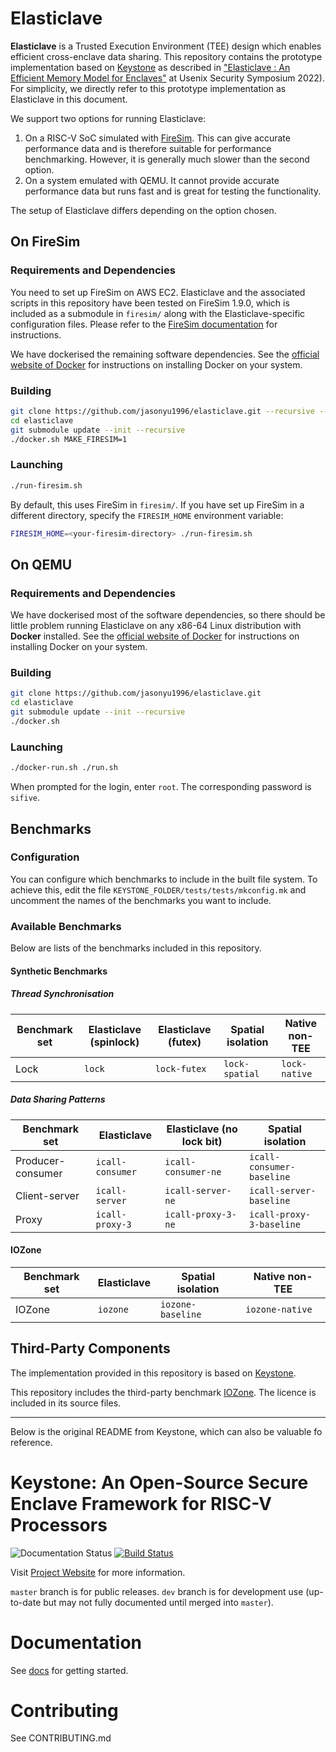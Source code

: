 # Elasticlave

**Elasticlave** is a Trusted Execution Environment (TEE) design which enables efficient cross-enclave data sharing.
This repository contains the prototype implementation based on [Keystone](https://keystone-enclave.org/) as described in ["Elasticlave : An Efficient Memory Model for Enclaves"](https://www.usenix.org/conference/usenixsecurity22/presentation/yu-jason) at Usenix Security Symposium 2022). For simplicity, we directly refer to this prototype implementation as Elasticlave in this document.

We support two options for running Elasticlave:
  1. On a RISC-V SoC simulated with [FireSim](https://fires.im/). This can give accurate performance data and is therefore suitable for performance benchmarking. However, it is generally much slower than the second option.
  2. On a system emulated with QEMU. It cannot provide accurate performance data but runs fast and is great for testing the functionality.

The setup of Elasticlave differs depending on the option chosen.

## On FireSim
### Requirements and Dependencies
You need to set up FireSim on AWS EC2. Elasticlave and the associated scripts in this repository
have been tested on FireSim 1.9.0, which is included as a submodule in `firesim/` along with the
Elasticlave-specific configuration files.
Please refer to the [FireSim documentation](https://docs.fires.im/en/1.9.0/) for instructions.

We have dockerised the remaining software dependencies.
See the [official website of Docker](https://www.docker.com/) for instructions on installing Docker on your system.

### Building
```bash
git clone https://github.com/jasonyu1996/elasticlave.git --recursive --shallow-submodules
cd elasticlave
git submodule update --init --recursive
./docker.sh MAKE_FIRESIM=1
```

### Launching
```bash
./run-firesim.sh
```
By default, this uses FireSim in `firesim/`. If you have set up FireSim in a different directory, 
specify the `FIRESIM_HOME` environment variable:
```bash
FIRESIM_HOME=<your-firesim-directory> ./run-firesim.sh
```

## On QEMU

### Requirements and Dependencies
We have dockerised most of the software dependencies, so there should be little problem running Elasticlave on any x86-64 Linux distribution with **Docker** installed.
See the [official website of Docker](https://www.docker.com/) for instructions on installing Docker on your system.

### Building
```bash
git clone https://github.com/jasonyu1996/elasticlave.git
cd elasticlave
git submodule update --init --recursive
./docker.sh
```

### Launching
```bash
./docker-run.sh ./run.sh
```

When prompted for the login, enter `root`. The corresponding password is `sifive`.

## Benchmarks

### Configuration

You can configure which benchmarks to include in the built file system. To achieve this, edit the file ``KEYSTONE_FOLDER/tests/tests/mkconfig.mk`` and uncomment the names of the benchmarks you want to include.

### Available Benchmarks

Below are lists of the benchmarks included in this repository.

#### Synthetic Benchmarks

##### Thread Synchronisation

| Benchmark set | Elasticlave (spinlock) | Elasticlave (futex) | Spatial isolation | Native non-TEE  |
| ------------- | ---------------------- | ------------------- | ----------------- | --------------- |
| Lock          | ``lock``               | ``lock-futex``      | ``lock-spatial``  | ``lock-native`` |

##### Data Sharing Patterns

| Benchmark set     | Elasticlave        | Elasticlave (no lock bit) | Spatial isolation           |
| ----------------- | ------------------ | ------------------------- | --------------------------- |
| Producer-consumer | ``icall-consumer`` | ``icall-consumer-ne``     | ``icall-consumer-baseline`` |
| Client-server     | ``icall-server``   | ``icall-server-ne``       | ``icall-server-baseline``   |
| Proxy             | ``icall-proxy-3``  | ``icall-proxy-3-ne``      | ``icall-proxy-3-baseline``  |

#### IOZone

| Benchmark set | Elasticlave | Spatial isolation   | Native non-TEE    |
| ------------- | ----------- | ------------------- | ----------------- |
| IOZone        | ``iozone``  | ``iozone-baseline`` | ``iozone-native`` |

## Third-Party Components
The implementation provided in this repository is based on [Keystone](https://keystone-enclave.org/).

This repository includes the third-party benchmark [IOZone](https://www.iozone.org/). The licence is included in its source files.

---------

Below is the original README from Keystone, which can also be valuable fo reference.


# Keystone: An Open-Source Secure Enclave Framework for RISC-V Processors

![Documentation Status](https://readthedocs.org/projects/keystone-enclave/badge/)
[![Build Status](https://travis-ci.org/keystone-enclave/keystone.svg?branch=master)](https://travis-ci.org/keystone-enclave/keystone/)

Visit [Project Website](https://keystone-enclave.org) for more information.

`master` branch is for public releases.
`dev` branch is for development use (up-to-date but may not fully documented until merged into `master`).

# Documentation

See [docs](http://docs.keystone-enclave.org) for getting started.

# Contributing

See CONTRIBUTING.md
